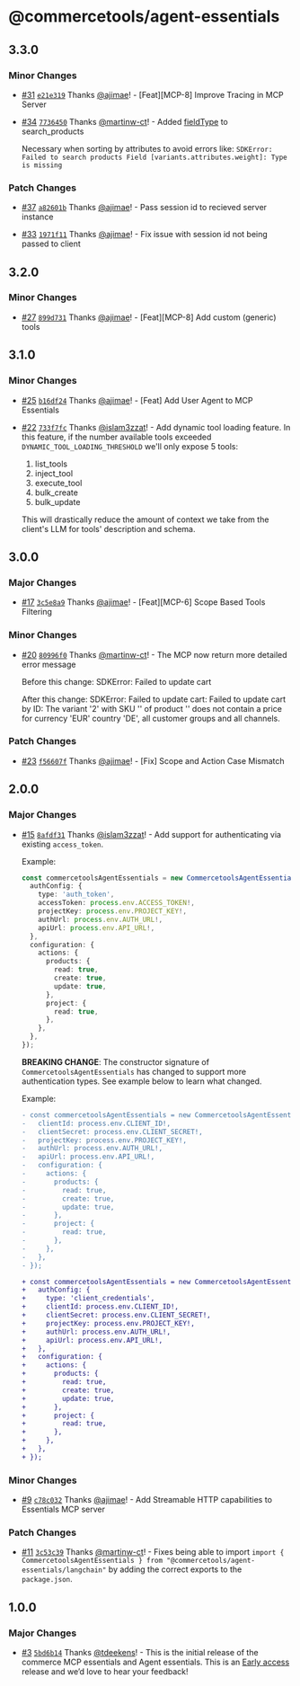 # @commercetools/agent-essentials

## 3.3.0

### Minor Changes

- [#31](https://github.com/commercetools/mcp-essentials/pull/31) [`e21e319`](https://github.com/commercetools/mcp-essentials/commit/e21e3193baa3a2d83eafcea22d5c9181d8fea2f1) Thanks [@ajimae](https://github.com/ajimae)! - [Feat][MCP-8] Improve Tracing in MCP Server

- [#34](https://github.com/commercetools/mcp-essentials/pull/34) [`7736450`](https://github.com/commercetools/mcp-essentials/commit/773645010a8006b5f952fbbbc0c729d95ab45c4f) Thanks [@martinw-ct](https://github.com/martinw-ct)! - Added [fieldType](https://docs.commercetools.com/api/search-query-language#ctp:api:type:SearchFieldType) to search_products

  Necessary when sorting by attributes to avoid errors like: `SDKError: Failed to search products Field [variants.attributes.weight]: Type is missing`

### Patch Changes

- [#37](https://github.com/commercetools/mcp-essentials/pull/37) [`a82601b`](https://github.com/commercetools/mcp-essentials/commit/a82601b8ffe345d83db0c9d93bb70c411ba89f3d) Thanks [@ajimae](https://github.com/ajimae)! - Pass session id to recieved server instance

- [#33](https://github.com/commercetools/mcp-essentials/pull/33) [`1971f11`](https://github.com/commercetools/mcp-essentials/commit/1971f11cc5a5a702c055615e2804ccf4d996e08c) Thanks [@ajimae](https://github.com/ajimae)! - Fix issue with session id not being passed to client

## 3.2.0

### Minor Changes

- [#27](https://github.com/commercetools/mcp-essentials/pull/27) [`899d731`](https://github.com/commercetools/mcp-essentials/commit/899d7319cd5c7f29bcefb45e5db5aa88c38bfe3c) Thanks [@ajimae](https://github.com/ajimae)! - [Feat][MCP-8] Add custom (generic) tools

## 3.1.0

### Minor Changes

- [#25](https://github.com/commercetools/mcp-essentials/pull/25) [`b16df24`](https://github.com/commercetools/mcp-essentials/commit/b16df24a9d81c384fbb37b0c9cccaafc8c5616dc) Thanks [@ajimae](https://github.com/ajimae)! - [Feat] Add User Agent to MCP Essentials

- [#22](https://github.com/commercetools/mcp-essentials/pull/22) [`733f7fc`](https://github.com/commercetools/mcp-essentials/commit/733f7fc382fe1e87b3009f978201190f1fb198d2) Thanks [@islam3zzat](https://github.com/islam3zzat)! - Add dynamic tool loading feature.
  In this feature, if the number available tools exceeded `DYNAMIC_TOOL_LOADING_THRESHOLD` we'll only expose 5 tools:
  1. list_tools
  2. inject_tool
  3. execute_tool
  4. bulk_create
  5. bulk_update

  This will drastically reduce the amount of context we take from the client's LLM for tools' description and schema.

## 3.0.0

### Major Changes

- [#17](https://github.com/commercetools/mcp-essentials/pull/17) [`3c5e8a9`](https://github.com/commercetools/mcp-essentials/commit/3c5e8a96d282135aa65d0cd02c208bb76b2d1cd7) Thanks [@ajimae](https://github.com/ajimae)! - [Feat][MCP-6] Scope Based Tools Filtering

### Minor Changes

- [#20](https://github.com/commercetools/mcp-essentials/pull/20) [`80996f0`](https://github.com/commercetools/mcp-essentials/commit/80996f0469a23fba77c2ddaccfda397adc3884b6) Thanks [@martinw-ct](https://github.com/martinw-ct)! - The MCP now return more detailed error message

  Before this change:
  SDKError: Failed to update cart

  After this change:
  SDKError: Failed to update cart: Failed to update cart by ID: The variant '2' with SKU '<blah>' of product '<blah>' does not contain a price for currency 'EUR' country 'DE', all customer groups and all channels.

### Patch Changes

- [#23](https://github.com/commercetools/mcp-essentials/pull/23) [`f56607f`](https://github.com/commercetools/mcp-essentials/commit/f56607fceb37af6f1d9c21585cf9241d722847e2) Thanks [@ajimae](https://github.com/ajimae)! - [Fix] Scope and Action Case Mismatch

## 2.0.0

### Major Changes

- [#15](https://github.com/commercetools/mcp-essentials/pull/15) [`8afdf31`](https://github.com/commercetools/mcp-essentials/commit/8afdf317ec92397e5a4b51d87bf2936135d25941) Thanks [@islam3zzat](https://github.com/islam3zzat)! - Add support for authenticating via existing `access_token`.

  Example:

  ```ts
  const commercetoolsAgentEssentials = new CommercetoolsAgentEssentials({
    authConfig: {
      type: 'auth_token',
      accessToken: process.env.ACCESS_TOKEN!,
      projectKey: process.env.PROJECT_KEY!,
      authUrl: process.env.AUTH_URL!,
      apiUrl: process.env.API_URL!,
    },
    configuration: {
      actions: {
        products: {
          read: true,
          create: true,
          update: true,
        },
        project: {
          read: true,
        },
      },
    },
  });
  ```

  **BREAKING CHANGE**: The constructor signature of `CommercetoolsAgentEssentials` has changed to support more authentication types. See example below to learn what changed.

  Example:

  ```diff
  - const commercetoolsAgentEssentials = new CommercetoolsAgentEssentials({
  -   clientId: process.env.CLIENT_ID!,
  -   clientSecret: process.env.CLIENT_SECRET!,
  -   projectKey: process.env.PROJECT_KEY!,
  -   authUrl: process.env.AUTH_URL!,
  -   apiUrl: process.env.API_URL!,
  -   configuration: {
  -     actions: {
  -       products: {
  -         read: true,
  -         create: true,
  -         update: true,
  -       },
  -       project: {
  -         read: true,
  -       },
  -     },
  -   },
  - });

  + const commercetoolsAgentEssentials = new CommercetoolsAgentEssentials({
  +   authConfig: {
  +     type: 'client_credentials',
  +     clientId: process.env.CLIENT_ID!,
  +     clientSecret: process.env.CLIENT_SECRET!,
  +     projectKey: process.env.PROJECT_KEY!,
  +     authUrl: process.env.AUTH_URL!,
  +     apiUrl: process.env.API_URL!,
  +   },
  +   configuration: {
  +     actions: {
  +       products: {
  +         read: true,
  +         create: true,
  +         update: true,
  +       },
  +       project: {
  +         read: true,
  +       },
  +     },
  +   },
  + });
  ```

### Minor Changes

- [#9](https://github.com/commercetools/mcp-essentials/pull/9) [`c78c032`](https://github.com/commercetools/mcp-essentials/commit/c78c032a9fcdbfd3598d16774cdc449f146cc9b1) Thanks [@ajimae](https://github.com/ajimae)! - Add Streamable HTTP capabilities to Essentials MCP server

### Patch Changes

- [#11](https://github.com/commercetools/mcp-essentials/pull/11) [`3c53c39`](https://github.com/commercetools/mcp-essentials/commit/3c53c3908ed3f69f79b3df8bd709f215654de2c5) Thanks [@martinw-ct](https://github.com/martinw-ct)! - Fixes being able to import `import { CommercetoolsAgentEssentials } from "@commercetools/agent-essentials/langchain"` by adding the correct exports to the `package.json`.

## 1.0.0

### Major Changes

- [#3](https://github.com/commercetools/mcp-essentials/pull/3) [`5bd6b14`](https://github.com/commercetools/mcp-essentials/commit/5bd6b14c61ca0bd333f9a152575aae79885adee9) Thanks [@tdeekens](https://github.com/tdeekens)! - This is the initial release of the commerce MCP essentials and Agent essentials. This is an [Early access](https://docs.commercetools.com/offering/api-compatibility#early-access) release and we’d love to hear your feedback!
